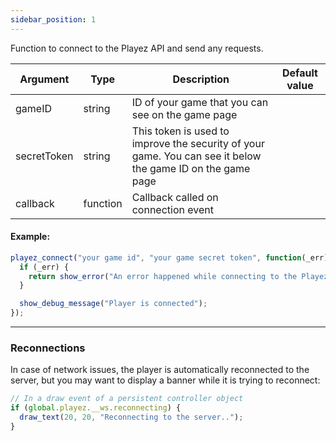```yaml
---
sidebar_position: 1
---
```


Function to connect to the Playez API and send any requests.



| Argument | Type | Description | Default value
| --- | --- | --- | --- |
| gameID | string | ID of your game that you can see on the game page |
| secretToken | string | This token is used to improve the security of your game. You can see it below the game ID on the game page
| callback | function | Callback called on connection event | 

#### Example:

```js
playez_connect("your game id", "your game secret token", function(_err) {
  if (_err) {
    return show_error("An error happened while connecting to the Playez API");
  }

  show_debug_message("Player is connected");
});
```

---

### Reconnections

In case of network issues, the player is automatically reconnected to the server, but you may want to display a banner while it is trying to reconnect:

```js
// In a draw event of a persistent controller object
if (global.playez.__ws.reconnecting) {
  draw_text(20, 20, "Reconnecting to the server..");
}
```
